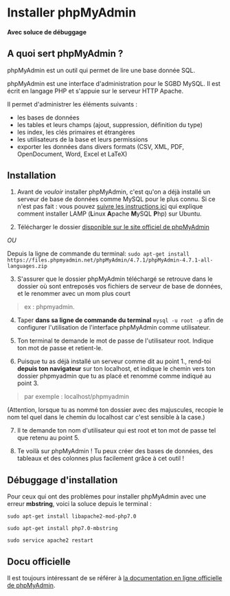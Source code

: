 # Installer phpMyAdmin
#### Avec soluce de débuggage 



## A quoi sert phpMyAdmin ?
 
phpMyAdmin est un outil qui permet de lire une base donnée SQL. 

phpMyAdmin est une interface d'administration pour le SGBD MySQL. Il est écrit en langage PHP et s'appuie sur le serveur HTTP Apache.

Il permet d'administrer les éléments suivants :
* les bases de données
* les tables et leurs champs (ajout, suppression, définition du type)
* les index, les clés primaires et étrangères
* les utilisateurs de la base et leurs permissions
* exporter les données dans divers formats (CSV, XML, PDF, OpenDocument, Word, Excel et LaTeX)

## Installation

1. Avant de *vouloir* installer phpMyAdmin, c'est qu'on a déjà installé un serveur de base de données comme MySQL pour le plus connu.
    Si ce n'est pas fait : vous pouvez [suivre les instructions ici](https://github.com/becodeorg/BeCode/wiki/Installer-LAMP-sur-Ubuntu) qui explique comment installer LAMP (**L**inux **A**pache **M**ySQL **P**hp) sur Ubuntu.
    
2. Télécharger le dossier [disponible sur le site officiel de phpMyAdmin](https://www.phpmyadmin.net/)

*OU*

Depuis la ligne de commande du terminal: `sudo apt-get install https://files.phpmyadmin.net/phpMyAdmin/4.7.1/phpMyAdmin-4.7.1-all-languages.zip` 

3. S'assurer que le dossier phpMyAdmin téléchargé se retrouve dans le dossier où sont entreposés vos fichiers de serveur de base de données, et le renommer avec un mom plus court 
> ex : phpmyadmin. 

4. Taper **dans sa ligne de commande du terminal** `mysql -u root -p` afin de configurer l'utilisation de l'interface phpMyAdmin comme utilisateur.

5. Ton terminal te demande le mot de passe de l'utilisateur root. Indique ton mot de passe et retient-le.

6. Puisque tu as déjà installé un serveur comme dit au point 1., rend-toi **depuis ton navigateur** sur ton localhost, et indique le chemin vers ton dossier phpmyadmin que tu as placé et renommé comme indiqué au point 3. 
> par exemple : localhost/phpmyadmin 

(Attention, lorsque tu as nommé ton dossier avec des majuscules, recopie le nom tel quel dans le chemin du localhost car c'est sensible à la case.)

7. Il te demande ton nom d'utilisateur qui est root et ton mot de passe tel que retenu au point 5.

8. Te voilà sur phpMyAdmin ! Tu peux créer des bases de données, des tableaux et des colonnes plus facilement grâce à cet outil !


## Débuggage d'installation

Pour ceux qui ont des problèmes pour installer phpMyAdmin avec une erreur **mbstring**, voici la soluce depuis le terminal :

`sudo apt-get install libapache2-mod-php7.0`

`sudo apt-get install php7.0-mbstring`

`sudo service apache2 restart`


## Docu officielle

Il est toujours intéressant de se référer à [la documentation en ligne officielle de phpMyAdmin](http://localhost/phpmyadmin/doc/html/index.html).
